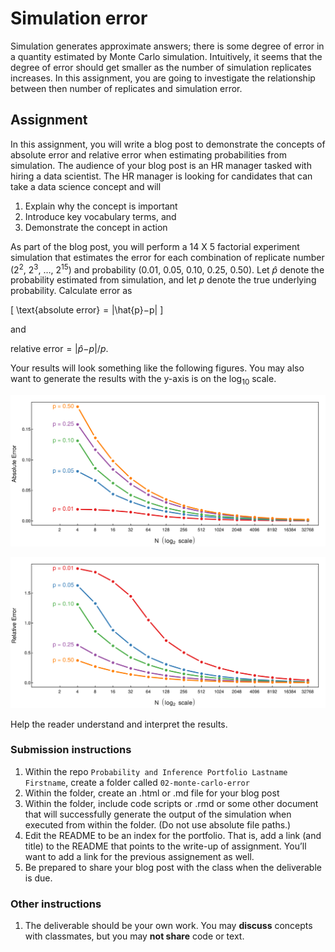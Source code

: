 Simulation error
================

Simulation generates approximate answers; there is some degree of error
in a quantity estimated by Monte Carlo simulation. Intuitively, it seems
that the degree of error should get smaller as the number of simulation
replicates increases. In this assignment, you are going to investigate
the relationship between then number of replicates and simulation error.

Assignment
----------

In this assignment, you will write a blog post to demonstrate the
concepts of absolute error and relative error when estimating
probabilities from simulation. The audience of your blog post is an HR
manager tasked with hiring a data scientist. The HR manager is looking
for candidates that can take a data science concept and will

1.  Explain why the concept is important
2.  Introduce key vocabulary terms, and
3.  Demonstrate the concept in action

As part of the blog post, you will perform a 14 X 5 factorial experiment
simulation that estimates the error for each combination of replicate
number (2<sup>2</sup>, 2<sup>3</sup>, …, 2<sup>15</sup>) and probability
(0.01, 0.05, 0.10, 0.25, 0.50). Let *p̂* denote the probability estimated
from simulation, and let *p* denote the true underlying probability.
Calculate error as

\[
    \text{absolute error} = |\hat{p}−p|
\]

and

relative error = \|*p̂*−*p*\|/*p*.

Your results will look something like the following figures. You may
also want to generate the results with the y-axis is on the
log<sub>10</sub> scale.

![](./assets/absolute-error.svg)

![](./assets/relative-error.svg)

Help the reader understand and interpret the results.

### Submission instructions

1.  Within the repo
    `Probability and Inference Portfolio Lastname Firstname`, create a
    folder called `02-monte-carlo-error`
2.  Within the folder, create an .html or .md file for your blog post
3.  Within the folder, include code scripts or .rmd or some other
    document that will successfully generate the output of the
    simulation when executed from within the folder. (Do not use
    absolute file paths.)
4.  Edit the README to be an index for the portfolio. That is, add a
    link (and title) to the README that points to the write-up of
    assignment. You’ll want to add a link for the previous assignement
    as well.
5.  Be prepared to share your blog post with the class when the
    deliverable is due.

### Other instructions

1.  The deliverable should be your own work. You may **discuss**
    concepts with classmates, but you may **not share** code or text.
